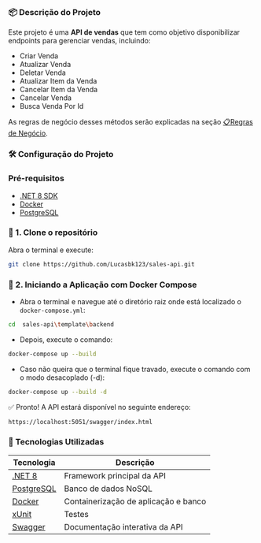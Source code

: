 ### 📦 Descrição do Projeto

Este projeto é uma **API de vendas** que tem como objetivo disponibilizar endpoints para gerenciar vendas, incluindo:

- Criar Venda  
- Atualizar Venda  
- Deletar Venda  
- Atualizar Item da Venda  
- Cancelar Item da Venda  
- Cancelar Venda
- Busca Venda Por Id

As regras de negócio desses métodos serão explicadas na seção [📋Regras de Negócio](/.doc/regras-de-negocio.md).

### 🛠️ Configuração do Projeto

### Pré-requisitos

- [.NET 8 SDK](https://dotnet.microsoft.com/download)
- [Docker](https://www.docker.com/)
- [PostgreSQL](https://www.postgresql.org)

### 🧾 1. Clone o repositório

Abra o terminal e execute:

```bash
git clone https://github.com/Lucasbk123/sales-api.git
```

### 🐳 2. Iniciando a Aplicação com Docker Compose

- Abra o terminal e navegue até o diretório raiz onde está localizado o `docker-compose.yml`:
```bash
cd  sales-api\template\backend
```
- Depois, execute o comando:
```bash
docker-compose up --build
```
- Caso não queira que o terminal fique travado, execute o comando com o modo desacoplado (-d):
```bash
docker-compose up --build -d
```
✅ Pronto! A API estará disponível no seguinte endereço:
```bash
https://localhost:5051/swagger/index.html
```


### 🧰 Tecnologias Utilizadas
| Tecnologia   | Descrição                        |
|--------------|----------------------------------|
| [.NET 8](https://dotnet.microsoft.com) | Framework principal da API |
| [PostgreSQL](https://www.postgresql.org)      | Banco de dados NoSQL             |
| [Docker](https://www.docker.com/)       | Containerização de aplicação e banco |
| [xUnit](https://xunit.net/)  | Testes  |
| [Swagger](https://swagger.io/)      | Documentação interativa da API   |